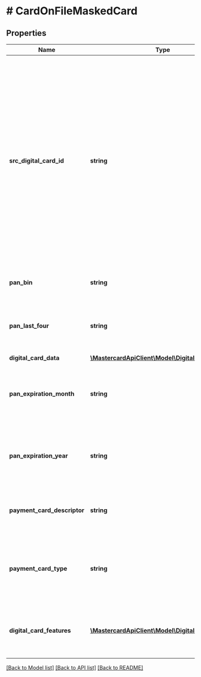 # # CardOnFileMaskedCard

## Properties

Name | Type | Description | Notes
------------ | ------------- | ------------- | -------------
**src_digital_card_id** | **string** | &lt; Unique Identifier of the Card. Reference representing the PAN or Payment Token that enables a non-SRCPI entity to identify the underlying PAN. A single PAN can have one or more SRC Digital Card Reference Identifiers. Digital Card information can be accompanied with SRC Digital Card Reference Identifier. It is associated with the SRC Profile to which the Digital Card belongs and is unique within an SRC System. | [optional]
**pan_bin** | **string** | First significant digits of the PAN included in an unmasked form. |
**pan_last_four** | **string** | Attribute of the Payment Card that represents the Last four digits of the PAN included in an unmasked form. |
**digital_card_data** | [**\MastercardApiClient\Model\DigitalCardData**](DigitalCardData.md) |  |
**pan_expiration_month** | **string** | Expiration month of the Payment Card expressed as a two-digit calendar month used for presentation purposes. | [optional]
**pan_expiration_year** | **string** | Expiration year of the Payment Card expressed as four-digit calendar year, used for presentation purposes. | [optional]
**payment_card_descriptor** | **string** | Conveys the card brand, and will be a free-form string, to be defined within an SRC Programme. | [optional]
**payment_card_type** | **string** | Conveys the card type. For example:CREDIT, DEBIT, PREPAID, COMBO, FLEX. Note:COMBO and FLEX for applicable regions only. | [optional]
**digital_card_features** | [**\MastercardApiClient\Model\DigitalCardFeature[]**](DigitalCardFeature.md) | Card benefits associated with a Digital Card to be presented to the Consumer at the time of checkout. | [optional]

[[Back to Model list]](../../README.md#models) [[Back to API list]](../../README.md#endpoints) [[Back to README]](../../README.md)
